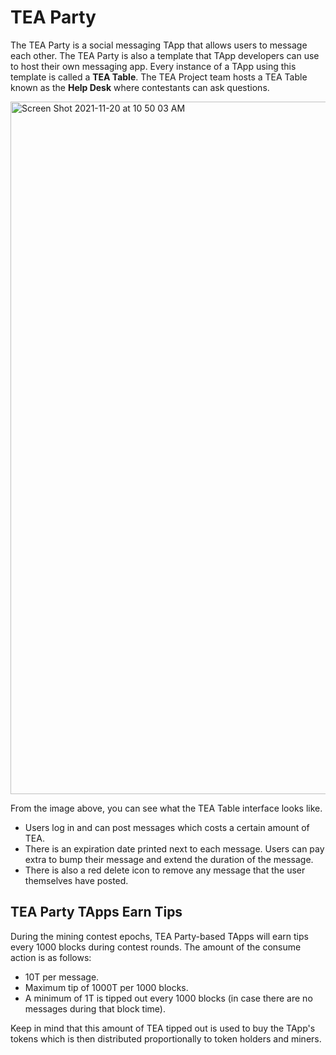 # TEA Party

The TEA Party is a social messaging TApp that allows users to message each other. The TEA Party is also a template that TApp developers can use to host their own messaging app. Every instance of a TApp using this template is called a **TEA Table**. The TEA Project team hosts a TEA Table known as the **Help Desk** where contestants can ask questions.

<img width="1108" alt="Screen Shot 2021-11-20 at 10 50 03 AM" src="https://user-images.githubusercontent.com/86096370/142737827-2351f67f-fa1f-48bc-a2ff-c8775b16e8c0.png">

From the image above, you can see what the TEA Table interface looks like.

* Users log in and can post messages which costs a certain amount of TEA.
* There is an expiration date printed next to each message. Users can pay extra to bump their message and extend the duration of the message.
* There is also a red delete icon to remove any message that the user themselves have posted.

## TEA Party TApps Earn Tips

During the mining contest epochs, TEA Party-based TApps will earn tips every 1000 blocks during contest rounds. The amount of the consume action is as follows:

* 10T per message.
* Maximum tip of 1000T per 1000 blocks.
* A minimum of 1T is tipped out every 1000 blocks (in case there are no messages during that block time).

Keep in mind that this amount of TEA tipped out is used to buy the TApp's tokens which is then distributed proportionally to token holders and miners. 
